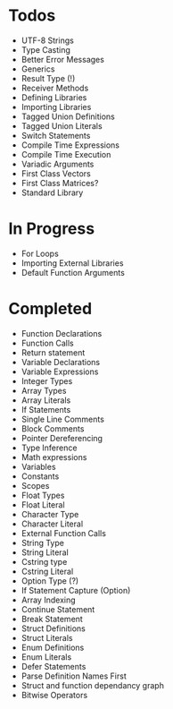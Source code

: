 # Todos
- UTF-8 Strings
- Type Casting
- Better Error Messages
- Generics
- Result Type (!)
- Receiver Methods
- Defining Libraries
- Importing Libraries
- Tagged Union Definitions
- Tagged Union Literals
- Switch Statements
- Compile Time Expressions
- Compile Time Execution
- Variadic Arguments
- First Class Vectors
- First Class Matrices?
- Standard Library

# In Progress
- For Loops
- Importing External Libraries
- Default Function Arguments

# Completed
- Function Declarations
- Function Calls
- Return statement
- Variable Declarations
- Variable Expressions
- Integer Types
- Array Types
- Array Literals
- If Statements
- Single Line Comments
- Block Comments
- Pointer Dereferencing
- Type Inference
- Math expressions
- Variables
- Constants
- Scopes
- Float Types
- Float Literal
- Character Type
- Character Literal
- External Function Calls
- String Type
- String Literal
- Cstring type
- Cstring Literal
- Option Type (?)
- If Statement Capture (Option)
- Array Indexing
- Continue Statement
- Break Statement
- Struct Definitions
- Struct Literals
- Enum Definitions
- Enum Literals
- Defer Statements
- Parse Definition Names First
- Struct and function dependancy graph
- Bitwise Operators
